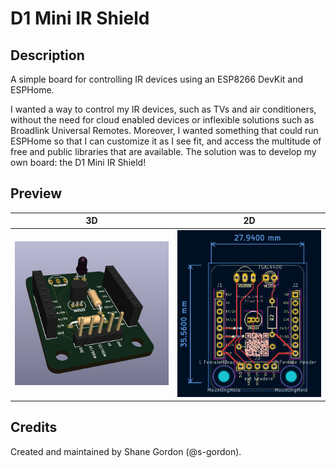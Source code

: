 # D1 Mini IR Shield

## Description

A simple board for controlling IR devices using an ESP8266 DevKit and ESPHome.

I wanted a way to control my IR devices, such as TVs and air conditioners, without the need for cloud enabled devices or inflexible solutions such as Broadlink Universal Remotes. Moreover, I wanted something that could run ESPHome so that I can customize it as I see fit, and access the multitude of free and public libraries that are available. The solution was to develop my own board: the D1 Mini IR Shield!

## Preview

| 3D | 2D |
| -- | -- |
| ![3-dimensional view](/images/PCB.png) | ![2-dimensional view](/images/PCB-2d.png) |

## Credits

Created and maintained by Shane Gordon (@s-gordon).
